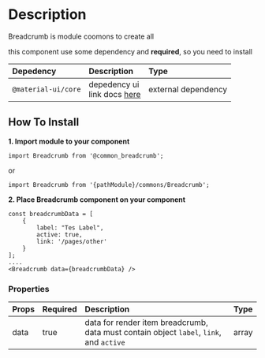 # Description

Breadcrumb is module coomons to create all

this component use some dependency and **required**, so you need to install

| Depedency   | Description | Type |
| :---        | :---        |:---  |
| `@material-ui/core` | depedency ui <br/> link docs [here](https://material-ui.com/getting-started/installation/)| external dependency |

## How To Install

**1. Import module to your component**
```node
import Breadcrumb from '@common_breadcrumb';
```

or

```node
import Breadcrumb from '{pathModule}/commons/Breadcrumb';
```

**2. Place Breadcrumb component on your component**

```node
const breadcrumbData = [
    {
        label: "Tes Label",
        active: true,
        link: '/pages/other'
    }
];
....
<Breadcrumb data={breadcrumbData} />
```

### Properties
| Props       | Required | Description | Type |
| :---        | :---     | :---        |:---  |
| data       | true    | data for render item breadcrumb, data must contain object `label`, `link`, and `active` | array |

